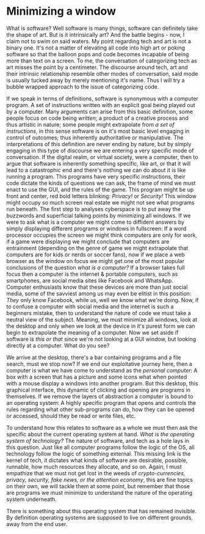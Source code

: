 # Minimizing a window

What is software? Well software is many things, software can definitely take the shape of art. But is it intrinsically art? And the battle begins - now, I claim not to swim on said waters. My point regarding tech and art is not a binary one. It's not a matter of elevating all code into high art or poking software so that the balloon pops and code becomes incapable of being more than text on a screen. To me, the conversation of categorizing tech as art misses the point by a centimeter. The discourse around tech, art and their intrinsic relationship resemble other modes of conversation, said mode is usually tucked away by merely mentioning it's name. Thus I will try a bubble wrapped approach to the issue of categorizing code.

If we speak in terms of definitions, software is synonymous with a computer program. A set of instructions written with an explicit goal being played out by a computer. Many arguments can arise from this basic definition, some people focus on code being *written*; a product of a creative process and thus artistic in nature; some people might extrapolate from *a set of instructions*, in this sense software is on it's most basic level engaging in control of outcomes; thus inherently authoritative or manipulative. The interpretations of this definition are never ending by nature, but by simply engaging in this type of discourse we are entering a very specific mode of conversation. If the digital realm, or virtual society, were a computer, then to argue that software is inherently something specific, like art, or that it will lead to a catastrophic end and there's nothing we can do about it is like running a program. This programs have very specific instructions, their code dictate the kinds of questions we can ask, the frame of mind we must enact to use the GUI, and the rules of the game. This program might be up front and center, red bold letters blinking: *Privacy!* or *Security!* This window might occupy so much screen real estate we might not see what programs run beneath. The first step to analyses cyberspace is to put away the buzzwords and superficial talking points by minimizing all windows. If we were to ask what is a computer we might come to diffident answers by simply displaying different programs or windows in fullscreen: If a word processor occupies the screen we might think computers are only for work, if a game were displaying we might conclude that computers are entrainment (depending on the genre of game we might extrapolate that computers are for kids or nerds or soccer fans), now if we place a web browser as the window on focus we might get one of the most popular conclusions of the question *what is a computer?* If a browser takes full focus then a computer is the internet & portable computers, such as smartphones, are social media sites like Facebook and WhatsApp. Computer enthusiasts know that these devices are more than just social media, some of the savviest among us may even be elitist in this position: *They* only know Facebook, while *us*, well we know what we're doing. Now, if to confuse a computer with social media and the internet is such a beginners mistake, then to understand the nature of code we must take a neutral view of the subject. Meaning, we must minimize all windows, look at the desktop and only when we look at the device in it's purest form we can begin to extrapolate the meaning of a computer. Now we set aside if software is *this or that* since we're not looking at a GUI window, but looking directly at a computer. What do you see?

We arrive at the desktop, there's a bar containing programs and a file search, must we stop now? If we end our exploitative journey here, then a computer is what we have come to understand as the *personal computer*: A box with a screen that has a picture and some icons what when pointed with a mouse display a windows into another program. But this desktop, this graphical interface, this dynamic of clicking and opening are programs in themselves. If we remove the layers of abstraction a computer is bound to an operating system: A highly specific program that opens and controls the rules regarding what other sub-programs can do, how they can be opened or accessed, should they be read or write files, etc.

To understand how this relates to software as a whole we must then ask the specific about the current operating system at hand. *What is the operating system of technology?* The nature of software, and tech as a hole lays in this question. Just like all computer programs follow the logic of the OS, all technology follow the logic of something external. This missing link is the kernel of tech, it dictates what kinds of software are desirable, possible, runnable, how much resources they allocate, and so on. Again, I must empathize that we must not get lost in the weeds of *crypto-currencies, privacy, security, fake news, or the attention economy*, this are fine topics on their own, we will tackle them at some point, but remember that those are programs we must minimize to understand the nature of the operating system underneath.

There is something about this operating system that has remained invisible. By definition operating systems are supposed to live on different grounds, away from the end user. 